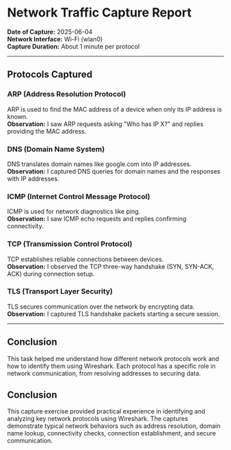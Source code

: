 # Network Traffic Capture Report

**Date of Capture:** 2025-06-04  
**Network Interface:** Wi-Fi (wlan0)  
**Capture Duration:** About 1 minute per protocol

---

## Protocols Captured

### ARP (Address Resolution Protocol)
ARP is used to find the MAC address of a device when only its IP address is known.  
**Observation:** I saw ARP requests asking "Who has IP X?" and replies providing the MAC address.

### DNS (Domain Name System)
DNS translates domain names like google.com into IP addresses.  
**Observation:** I captured DNS queries for domain names and the responses with IP addresses.

### ICMP (Internet Control Message Protocol)
ICMP is used for network diagnostics like ping.  
**Observation:** I saw ICMP echo requests and replies confirming connectivity.

### TCP (Transmission Control Protocol)
TCP establishes reliable connections between devices.  
**Observation:** I observed the TCP three-way handshake (SYN, SYN-ACK, ACK) during connection setup.

### TLS (Transport Layer Security)
TLS secures communication over the network by encrypting data.  
**Observation:** I captured TLS handshake packets starting a secure session.

---

## Conclusion

This task helped me understand how different network protocols work and how to identify them using Wireshark. Each protocol has a specific role in network communication, from resolving addresses to securing data.



## Conclusion

This capture exercise provided practical experience in identifying and analyzing key network protocols using Wireshark. The captures demonstrate typical network behaviors such as address resolution, domain name lookup, connectivity checks, connection establishment, and secure communication.

